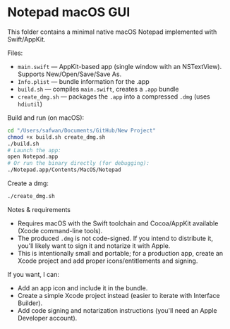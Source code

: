 # Notepad macOS GUI

This folder contains a minimal native macOS Notepad implemented with Swift/AppKit.

Files:
- `main.swift` — AppKit-based app (single window with an NSTextView). Supports New/Open/Save/Save As.
- `Info.plist` — bundle information for the .app
- `build.sh` — compiles `main.swift`, creates a `.app` bundle
- `create_dmg.sh` — packages the `.app` into a compressed `.dmg` (uses `hdiutil`)

Build and run (on macOS):

```bash
cd "/Users/safwan/Documents/GitHub/New Project"
chmod +x build.sh create_dmg.sh
./build.sh
# Launch the app:
open Notepad.app
# Or run the binary directly (for debugging):
./Notepad.app/Contents/MacOS/Notepad
```

Create a dmg:

```bash
./create_dmg.sh
```

Notes & requirements
- Requires macOS with the Swift toolchain and Cocoa/AppKit available (Xcode command-line tools).
- The produced `.dmg` is not code-signed. If you intend to distribute it, you'll likely want to sign it and notarize it with Apple.
- This is intentionally small and portable; for a production app, create an Xcode project and add proper icons/entitlements and signing.

If you want, I can:
- Add an app icon and include it in the bundle.
- Create a simple Xcode project instead (easier to iterate with Interface Builder).
- Add code signing and notarization instructions (you'll need an Apple Developer account).
